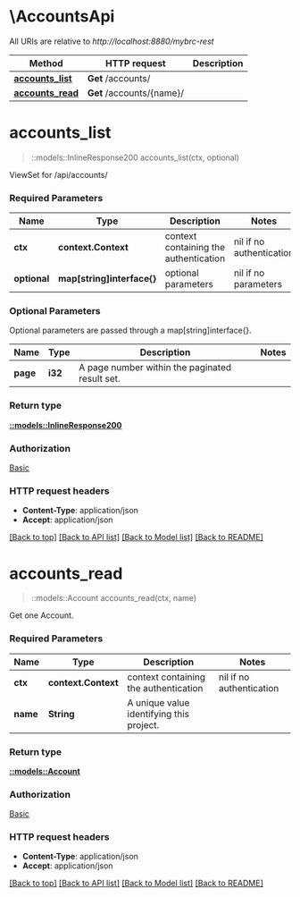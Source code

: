 # \AccountsApi

All URIs are relative to *http://localhost:8880/mybrc-rest*

Method | HTTP request | Description
------------- | ------------- | -------------
[**accounts_list**](AccountsApi.md#accounts_list) | **Get** /accounts/ | 
[**accounts_read**](AccountsApi.md#accounts_read) | **Get** /accounts/{name}/ | 


# **accounts_list**
> ::models::InlineResponse200 accounts_list(ctx, optional)


ViewSet for /api/accounts/

### Required Parameters

Name | Type | Description  | Notes
------------- | ------------- | ------------- | -------------
 **ctx** | **context.Context** | context containing the authentication | nil if no authentication
 **optional** | **map[string]interface{}** | optional parameters | nil if no parameters

### Optional Parameters
Optional parameters are passed through a map[string]interface{}.

Name | Type | Description  | Notes
------------- | ------------- | ------------- | -------------
 **page** | **i32**| A page number within the paginated result set. | 

### Return type

[**::models::InlineResponse200**](inline_response_200.md)

### Authorization

[Basic](../README.md#Basic)

### HTTP request headers

 - **Content-Type**: application/json
 - **Accept**: application/json

[[Back to top]](#) [[Back to API list]](../README.md#documentation-for-api-endpoints) [[Back to Model list]](../README.md#documentation-for-models) [[Back to README]](../README.md)

# **accounts_read**
> ::models::Account accounts_read(ctx, name)


Get one Account.

### Required Parameters

Name | Type | Description  | Notes
------------- | ------------- | ------------- | -------------
 **ctx** | **context.Context** | context containing the authentication | nil if no authentication
  **name** | **String**| A unique value identifying this project. | 

### Return type

[**::models::Account**](Account.md)

### Authorization

[Basic](../README.md#Basic)

### HTTP request headers

 - **Content-Type**: application/json
 - **Accept**: application/json

[[Back to top]](#) [[Back to API list]](../README.md#documentation-for-api-endpoints) [[Back to Model list]](../README.md#documentation-for-models) [[Back to README]](../README.md)

